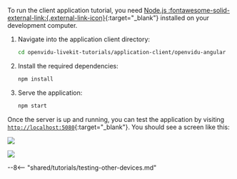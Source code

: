 To run the client application tutorial, you need [Node.js :fontawesome-solid-external-link:{.external-link-icon}](https://nodejs.org/en/download){:target="\_blank"} installed on your development computer.

1. Navigate into the application client directory:

    ```bash
    cd openvidu-livekit-tutorials/application-client/openvidu-angular
    ```

2. Install the required dependencies:

    ```bash
    npm install
    ```

3. Serve the application:

    ```bash
    npm start
    ```

Once the server is up and running, you can test the application by visiting [`http://localhost:5080`](http://localhost:5080){:target="\_blank"}. You should see a screen like this:

<div class="grid-container">

<div class="grid-50"><p><a class="glightbox" href="../../../../assets/images/application-clients/join-angular.png" data-type="image" data-desc-position="bottom"><img src="../../../../assets/images/application-clients/join-angular.png" loading="lazy"/></a></p></div>

<div class="grid-50"><p><a class="glightbox" href="../../../../assets/images/application-clients/room-angular.png" data-type="image" data-desc-position="bottom"><img src="../../../../assets/images/application-clients/room-angular.png" loading="lazy"/></a></p></div>

</div>

--8<-- "shared/tutorials/testing-other-devices.md"
